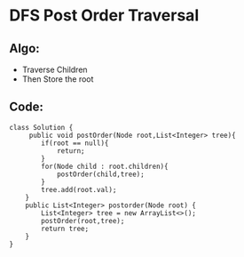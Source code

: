 # DFS Post Order Traversal
## Algo:
* Traverse Children
* Then Store the root
## Code:
```
class Solution {
     public void postOrder(Node root,List<Integer> tree){
        if(root == null){
            return;
        }
        for(Node child : root.children){
            postOrder(child,tree);
        }
        tree.add(root.val);
    }
    public List<Integer> postorder(Node root) {
        List<Integer> tree = new ArrayList<>();
        postOrder(root,tree);
        return tree;
    } 
}
```
